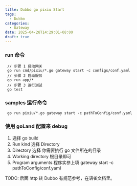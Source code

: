 ```yaml
---
title: Dubbo go pixiu Start
tags:
  - Dubbo
categories:
  - Gateway
date: 2025-04-28T14:29:01+08:00
draft: true
---
```

### run 命令

```shell
 // 步骤 1 启动网关
 go run cmd/pixiu/*.go gateway start -c configs/conf.yaml
 // 步骤 2 启动服务
 go run app/*
 // 步骤 3 运行测试
 go test 
```

### samples 运行命令

```shell
 go run pixiu/*.go gateway start -c pathToConfig/conf.yaml
```

### 使用 goLand 配置来 debug

1. 选择 go build 
2. Run kind 选择 Directory
3. Directory 选择 你需要执行 go 文件所在的目录
4. Working directory 根目录即可
5. Program arguments 程序实参上填 gateway start -c pathToConfig/conf.yaml


TODO: 后面 http 转 Dubbo 有规范参考，在语雀文档里。